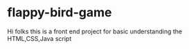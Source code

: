 # flappy-bird-game
Hi folks this is a front end project for basic understanding the HTML,CSS,Java script
